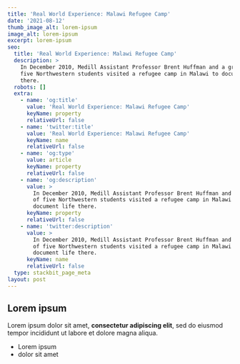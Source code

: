 ```yaml
---
title: 'Real World Experience: Malawi Refugee Camp'
date: '2021-08-12'
thumb_image_alt: lorem-ipsum
image_alt: lorem-ipsum
excerpt: lorem-ipsum
seo:
  title: 'Real World Experience: Malawi Refugee Camp'
  description: >
    In December 2010, Medill Assistant Professor Brent Huffman and a group of
    five Northwestern students visited a refugee camp in Malawi to document life
    there.
  robots: []
  extra:
    - name: 'og:title'
      value: 'Real World Experience: Malawi Refugee Camp'
      keyName: property
      relativeUrl: false
    - name: 'twitter:title'
      value: 'Real World Experience: Malawi Refugee Camp'
      keyName: name
      relativeUrl: false
    - name: 'og:type'
      value: article
      keyName: property
      relativeUrl: false
    - name: 'og:description'
      value: >
        In December 2010, Medill Assistant Professor Brent Huffman and a group
        of five Northwestern students visited a refugee camp in Malawi to
        document life there.
      keyName: property
      relativeUrl: false
    - name: 'twitter:description'
      value: >
        In December 2010, Medill Assistant Professor Brent Huffman and a group
        of five Northwestern students visited a refugee camp in Malawi to
        document life there.
      keyName: name
      relativeUrl: false
  type: stackbit_page_meta
layout: post
---
```

## Lorem ipsum

Lorem ipsum dolor sit amet, **consectetur adipiscing elit**, sed do eiusmod tempor incididunt ut labore et dolore magna aliqua.

- Lorem ipsum
- dolor sit amet